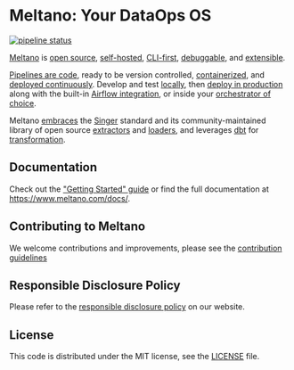 # Meltano: Your DataOps OS

[![pipeline status](https://gitlab.com/meltano/meltano/badges/master/pipeline.svg)](https://gitlab.com/meltano/meltano/commits/master)

[Meltano](https://meltano.com) is
[open source](https://gitlab.com/meltano/meltano),
[self-hosted](https://meltano.com/docs/production.html),
[CLI-first](https://meltano.com/docs/command-line-interface.html),
[debuggable](https://meltano.com/docs/command-line-interface.html#debugging), and
[extensible](https://meltano.com/docs/plugins.html).

[Pipelines are code](https://meltano.com/docs/project.html),
ready to be version controlled,
[containerized](https://meltano.com/docs/containerization.html), and
[deployed continuously](https://meltano.com/docs/production.html#and-onto-the-production-environment).
Develop and test
[locally](https://meltano.com/docs/getting-started.html#local-installation),
then
[deploy in production](https://meltano.com/docs/production.html)
along with the built-in
[Airflow integration](https://meltano.com/docs/production.html#airflow-orchestrator),
or inside your
[orchestrator of choice](https://meltano.com/docs/production.html#meltano-elt).

Meltano [embraces](https://handbook.meltano.com/product/singer) the [Singer](https://www.singer.io/) standard and its community-maintained library of open source
[extractors](https://hub.meltano.com/extractors/) and
[loaders](https://hub.meltano.com/loaders/),
and leverages [dbt](https://www.getdbt.com) for [transformation](https://meltano.com/docs/transforms.html).

## Documentation

Check out the ["Getting Started" guide](https://meltano.com/docs/getting-started.html)
or find the full documentation at <https://www.meltano.com/docs/>.

## Contributing to Meltano

We welcome contributions and improvements, please see the [contribution guidelines](https://meltano.com/docs/contributor-guide.html)

## Responsible Disclosure Policy

Please refer to the [responsible disclosure policy](https://meltano.com/docs/responsible-disclosure.html) on our website.

## License

This code is distributed under the MIT license, see the [LICENSE](LICENSE) file.
